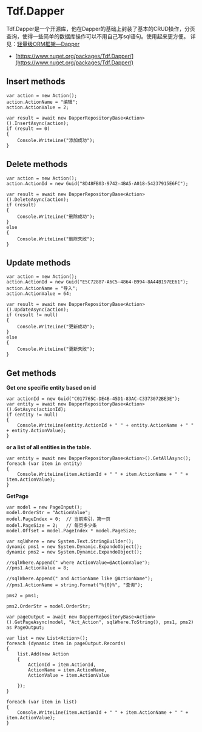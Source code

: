 # Tdf.Dapper

Tdf.Dapper是一个开源库，他在Dapper的基础上封装了基本的CRUD操作，分页查询，使得一些简单的数据库操作可以不用自己写sql语句。使用起来更方便。
详见：[轻量级ORM框架—Dapper](https://www.nuget.org/packages/Tdf.Dapper/)

- [https://www.nuget.org/packages/Tdf.Dapper/](https://www.nuget.org/packages/Tdf.Dapper/)

## Insert methods

```
var action = new Action();
action.ActionName = "编辑";
action.ActionValue = 2;

var result = await new DapperRepositoryBase<Action>().InsertAsync(action);
if (result == 0)
{
	Console.WriteLine("添加成功");
}
```

## Delete methods

```
var action = new Action();
action.ActionId = new Guid("8D48FB03-9742-4BA5-A018-54237915E6FC");

var result = await new DapperRepositoryBase<Action>().DeleteAsync(action);
if (result)
{
	Console.WriteLine("删除成功");
}
else
{
	Console.WriteLine("删除失败");
}
```

## Update methods

```
var action = new Action();
action.ActionId = new Guid("E5C72887-A6C5-4864-B994-8A44B197EE61");
action.ActionName = "导入";
action.ActionValue = 64;

var result = await new DapperRepositoryBase<Action>().UpdateAsync(action);
if (result != null)
{
	Console.WriteLine("更新成功");
}
else
{
	Console.WriteLine("更新失败");
}
```


## Get methods

**Get one specific entity based on id**

```
var actionId = new Guid("C017765C-DE4B-45D1-83AC-C3373072BE3E");
var entity = await new DapperRepositoryBase<Action>().GetAsync(actionId);
if (entity != null)
{
	Console.WriteLine(entity.ActionId + " " + entity.ActionName + " " + entity.ActionValue);
}
```

**or a list of all entities in the table.**

```
var entity = await new DapperRepositoryBase<Action>().GetAllAsync();
foreach (var item in entity)
{
	Console.WriteLine(item.ActionId + " " + item.ActionName + " " + item.ActionValue);
}
```

**GetPage**

```
var model = new PageInput();
model.OrderStr = "ActionValue";
model.PageIndex = 0;  // 当前索引，第一页
model.PageSize = 2;   // 每页多少条
model.Offset = model.PageIndex * model.PageSize;

var sqlWhere = new System.Text.StringBuilder();
dynamic pms1 = new System.Dynamic.ExpandoObject();
dynamic pms2 = new System.Dynamic.ExpandoObject();

//sqlWhere.Append(" where ActionValue=@ActionValue");
//pms1.ActionValue = 8;

//sqlWhere.Append(" and ActionName like @ActionName");
//pms1.ActionName = string.Format("%{0}%", "查询");

pms2 = pms1;

pms2.OrderStr = model.OrderStr;

var pageOutput = await new DapperRepositoryBase<Action>().GetPageAsync(model, "Act_Action", sqlWhere.ToString(), pms1, pms2) as PageOutput;

var list = new List<Action>();
foreach (dynamic item in pageOutput.Records)
{
	list.Add(new Action
	{
		ActionId = item.ActionId,
		ActionName = item.ActionName,
		ActionValue = item.ActionValue

	});
}

foreach (var item in list)
{
	Console.WriteLine(item.ActionId + " " + item.ActionName + " " + item.ActionValue);
}
```

